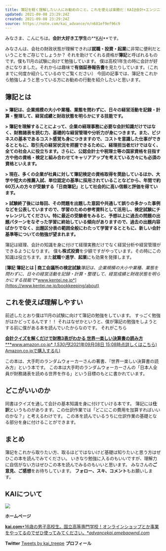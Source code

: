 ```yaml
---
title: 簿記を軽く理解したい人にお勧めのこと。これを使えば楽勝だ｜KAI@会計×エンジニア×高校生｜note
updated: 2021-09-08 23:29:24Z
created: 2021-09-08 23:29:24Z
source: https://note.com/kai_advance/n/n681ef9ef96c9
---
```


みなさま、こんにちは。**会計大好き工学生**の**[KAI](https://note.com/kai_advance/n/n7f3f07a4b6c2)**です。

みなさんは、会社の財政状態が理解できれば**就職・投資・起業**に非常に便利だということをご存じでしょうか？
それを助けてくれる資格が**簿記**と呼ばれるものです。僕も11月の試験に向けて勉強しています。
僕は高校1年生の時に会計が好きになりました。それからは趣味で**有価証券報告書**を見たりしています。（これまでに何度か紹介しているのでご覧ください）
今回の記事では、簿記をこれから勉強しようと思っている方にお勧めの行動を紹介したいと思います。

## 簿記とは

**> 簿記は、企業規模の大小や業種、業態を問わずに、日々の経営活動を記録・計算・整理して、経営成績と財政状態を明らかにする技能です。**

**> 簿記を理解することによって、企業の経理事務に必要な会計知識だけではなく、財務諸表を読む力、基礎的な経営管理や分析力が身につきます。また、ビジネスの基本であるコスト感覚も身につきますので、コストを意識した仕事ができるとともに、取引先の経営状況を把握できるために、経理担当者だけではなく、全ての社会人に役立ちます。さらに、公認会計士や税理士等の国家資格を目指す方や他の資格・検定と組み合わせてキャリアアップを考えている方々にも必須の資格といえます。**

**> 現在、多くの企業が社員に対して簿記検定の資格取得を奨励しているほか、大学や短大の推薦入試、単位認定の基準に採用されていることなどから、年間で約60万人の方々が受験する「日商簿記」として社会的に高い信頼と評価を得ています。**

**> 試験終了後には毎回、その問題を出題した意図や共通して誤りの多かった事例などを公表していますので、学習のための参考資料として活用し、検定試験にチャレンジしてください。特に最近の受験者をみると、予想以上に過去の問題の出題パターンをなぞった学習に終始している傾向がありますので、過去の出題内容ばかりでなく、出題区分表の範囲全般にわたって学習するとともに、新しい会計基準等についての勉強が望まれます。**

簿記は経理、会計の知識を身に付けて経理実務だけでなく経営分析や経営管理ができるようになります。
僕も**株式投資**を少額ですがやっています。その時にこの知識は役立ちます。また**就職**や**進学**、**起業**にも効果を発揮します。

[**簿記 簿記とは | 商工会議所の検定試験***簿記は、企業規模の大小や業種、業態を問わずに、日々の経営活動を記録・計算・整理して、経営成績と財政状態を明らかにする技能で**www.kentei.ne.jp*](https://www.kentei.ne.jp/bookkeeping/about)

## これを使えば理解しやすい

前述したとおり僕は11月の試験に向けて簿記の勉強をしています。
すっごく勉強がはかどってるんです！！
それはなぜかというと、僕が簿記の勉強をしようとする前に僕がある本を読んでいたからなのです。
それがこちら

[**会計クイズを解くだけで財務3表がわかる 世界一楽しい決算書の読み方*****www.amazon.co.jp* *1,530円*(2021年09月08日 15:08時点詳しくはこちら)   Amazon.co.jpで購入する](https://www.amazon.co.jp/dp/4046043679?tag=note0e2a-22&linkCode=ogi&th=1&psc=1)[(L)](https://www.amazon.co.jp/dp/4046043679?tag=note0e2a-22&linkCode=ogi&th=1&psc=1)

この本は、大手町のランダムウォーカーさんの著書、『世界一楽しい決算書の読み方』という本です。
この本は大手町のランダムウォーカーさんの「日本人全員が財務諸表を読める世界を作る」という目標のもとに書かれています。

## どこがいいのか

同書はクイズを通して会計の基本知識を身に付けていける本です。
簿記には**仕訳**というものがあります。この仕訳作業では「どこにこの費用を加算すればいいのかな？」と考えるわけです。
この本を読んでいるうちに仕訳作業の基礎となる部分を身に付けることができます。

## まとめ

簿記をこれから取りたい方、取るほどではないけど基礎は知りたいと思う方はぜひこの本を読んでみてください。
いきなり勉強に入るのもいいですが、理解力に自信がない方はぜひこの本を読んでみるのもいいと思います。
みなさんの**ご意見、ご感想**をお待ちしています。
**フォロー、スキ、コメント**もお願いします。

## KAIについて

![](https://assets.st-note.com/production/uploads/images/60737041/picture_pc_b28222a0dd1f7237f606f6efcdb0082d.png?width=800)

**ホームページ**

[**kai.com***16歳の男子高校生。国立高等専門学校！オンラインショップとか事業をやってるのでぜひ使ってみてください。**advancekai.amebaownd.com*](https://advancekai.amebaownd.com/)

**Twitter**
[Tweets by kai_treepe](https://twitter.com/kai_treepe?ref_src=twsrc%5Etfw)
**プロフィール**